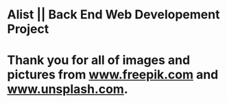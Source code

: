 # Alist || Back End Web Developement Project

# Thank you for all of images and pictures from www.freepik.com and www.unsplash.com.
